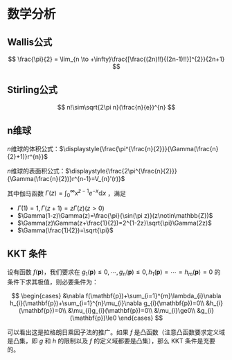 # 数学分析

## Wallis公式

$$
\frac{\pi}{2} = \lim_{n \to +\infty}\frac{[\frac{(2n)!!}{(2n-1)!!}]^{2}}{2n+1}
$$

## Stirling公式

$$
n!\sim\sqrt{2\pi n}(\frac{n}{e})^{n}
$$

## n维球

$n$维球的体积公式：$\displaystyle{\frac{\pi^{\frac{n}{2}}}{\Gamma(\frac{n}{2}+1)}r^{n}}$

$n$维球的表面积公式：$\displaystyle{\frac{2\pi^{\frac{n}{2}}}{\Gamma(\frac{n}{2})}r^{n-1}=V_{n}'(r)}$

其中伽马函数 $\Gamma(z)=\int_{0}^{\infty}x^{z-1}e^{-x}\mathbb{d}x$ ，满足

 - $\Gamma(1)=1,\Gamma(z+1)=z\Gamma(z)(z>0)$
 - $\Gamma(1-z)\Gamma(z)=\frac{\pi}{\sin(\pi z)}(z\notin\mathbb{Z})$
 - $\Gamma(z)\Gamma(z+\frac{1}{2})=2^{1-2z}\sqrt{\pi}\Gamma(2z)$
 - $\Gamma(\frac{1}{2})=\sqrt{\pi}$

## KKT 条件

设有函数 $f(\mathbf{p})$，我们要求在 $g_{1}(\mathbf{p})\le0,\cdots,g_{n}(\mathbf{p})\le0,h_{1}(\mathbf{p})=\cdots=h_{m}(\mathbf{p})=0$ 的条件下求其极值，则必要条件为：

$$
\begin{cases}
&\nabla f(\mathbf{p})+\sum_{i=1}^{m}\lambda_{i}\nabla h_{i}(\mathbf{p})+\sum_{i=1}^{n}\mu_{i}\nabla g_{i}(\mathbf{p})=0\\
&h_{i}(\mathbf{p})=0\\
&\mu_{i}g_{i}(\mathbf{p})=0\\
&\mu_{i}\ge0\\
&g_{i}(\mathbf{p})\le0
\end{cases}
$$

可以看出这是拉格朗日乘因子法的推广。如果 $f$ 是凸函数（注意凸函数要求定义域是凸集，即 $g$ 和 $h$ 的限制以及 $f$ 的定义域都要是凸集），那么 KKT 条件是充要的。

